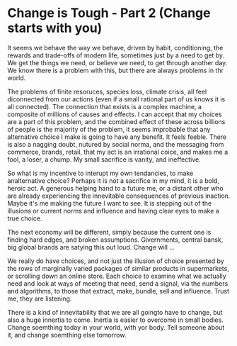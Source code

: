 # Change is Tough - Part 2 (Change starts with you)

It seems we behave the way we behave, driven by habit, conditioning, the rewards and trade-offs of modern life, sometimes just by a need to get by. We get the things we need, or believe we need, to get through another day. We know there is a problem with this, but there are always problems in thr world. 

The problems of finite resoruces, species loss, climate crisis, all feel diconnected from our actions (even if a small rational part of us knows it is all connected). The connection that exists is a complex machine, a composite of millions of causes and effects. I can accept that my choices are a part of this problem, and the combined effect of these across billions of people is the majority of the problem, it seems improbable that any alternative choice I make is going to have any benefit. It feels feeble. There is  also a nagging doubt, nutured by social norma, and the messaging from commerce, brands, retail, that my act is an irrational coice, and makes me a fool, a loser, a chump. My small sacrifice is vanity, and ineffective. 

So what is my incentive to interupt my own tendancies, to make analternative choice? Perhaps it is not a sacrifice in my mind, it is a bold, heroic act. A generous helping hand to a future me, or a distant other who are already experiencing the innevitable consequences of previous inaction. Maybe it's me making the future I want to see. It is stepping out of the illusions or current norms and influence and having clear eyes to make a true choice.

The next economy will be different, simply because the current one is finding hard edges, and broken assumptions. Givernments, central bansk, big global brands are satying this out loud. Change will ... 

We really do have choices, and not just the illusion of choice presented by the rows of marginally varied packages of similar products in supermarkets, or scrolling down an online store. Each choice to examine what we actually need and look at ways of meeting that need, send a signal, via the numbers and algorithms, to those that extract, make, bundle, sell and influence. Trust me, they are listening.

There is a kind of innevitability that we are all goingto have to change, but also a huge innertia to come. Inertia is easier to overcome in small bodies. Change soemthing today in your world, with yor body. Tell someone about it, and change soemthing else tomorrow.



